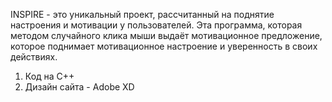 INSPIRE - это уникальный проект, рассчитанный на поднятие настроения и мотивации у пользователей. Эта программа, которая методом случайного клика мыши выдаёт мотивационное предложение, которое поднимает мотивационное настроение и уверенность в своих действиях.
1) Код на C++
2) Дизайн сайта - Adobe XD
